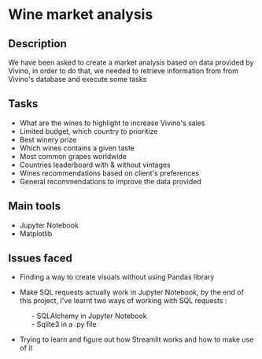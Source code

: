# Wine market analysis

## Description
We have been asked to create a market analysis based on data provided by Vivino, in order to do that, we needed to retrieve information from from Vivino's database and execute some tasks<br>

## Tasks
- What are the wines to highlight to increase Vivino's sales
- Limited budget, which country to prioritize
- Best winery prize
- Which wines contains a given taste
- Most common grapes worldwide
- Countries leaderboard with & without vintages
- Wines recommendations based on client's preferences
- General recommendations to improve the data provided


## Main tools
- Jupyter Notebook
- Matplotlib

## Issues faced
- Finding a way to create visuals without using Pandas library
- Make SQL requests actually work in Jupyter Notebook, by the end of this project, I've learnt two ways of working with SQL requests : 
    <ol>
    - SQLAlchemy in Jupyter Notebook<br>
    - Sqlite3 in a .py file</ol>
    
- Trying to learn and figure out how Streamlit works and how to make use of it